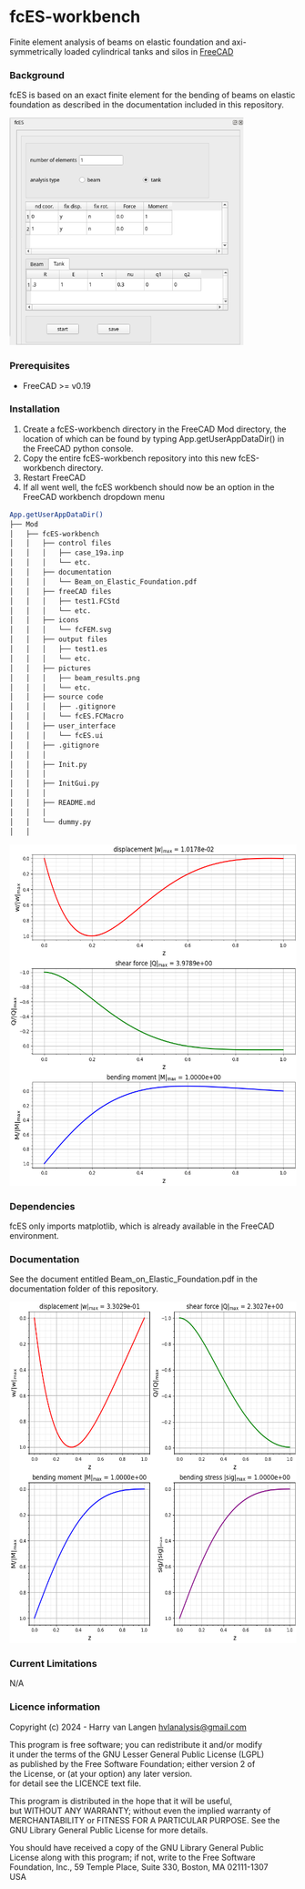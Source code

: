 # fcES-workbench
Finite element analysis of beams on elastic foundation and axi-symmetrically loaded cylindrical tanks and silos in [FreeCAD](https://freecad.org)

### Background
fcES is based on an exact finite element for the bending of beams on elastic foundation as described in the documentation included in this repository.

<img src="https://github.com/HarryvL/fcES/blob/main/pictures/fcES_window.png" height="400"/>

### Prerequisites
* FreeCAD >= v0.19

### Installation
1. Create a fcES-workbench directory in the FreeCAD Mod directory, the location of which can be found by typing App.getUserAppDataDir() in the FreeCAD python console.
1. Copy the entire fcES-workbench repository into this new fcES-workbench directory.
1. Restart FreeCAD
1. If all went well, the fcES workbench should now be an option in the FreeCAD workbench dropdown menu

```bash
App.getUserAppDataDir()
├── Mod
│   ├── fcES-workbench
│   │   ├── control files
│   │   │   ├── case_19a.inp
│   │   │   └── etc.
│   │   ├── documentation
│   │   │   └── Beam_on_Elastic_Foundation.pdf
│   │   ├── freeCAD files
│   │   │   ├── test1.FCStd
│   │   │   └── etc.
│   │   ├── icons
│   │   │   └── fcFEM.svg
│   │   ├── output files
│   │   │   ├── test1.es
│   │   │   └── etc.
│   │   ├── pictures
│   │   │   ├── beam_results.png
│   │   │   └── etc.
│   │   ├── source code
│   │   │   ├── .gitignore
│   │   │   └── fcES.FCMacro
│   │   ├── user_interface
│   │   │   └── fcES.ui
│   │   ├── .gitignore
│   │   │
│   │   ├── Init.py
│   │   │
│   │   ├── InitGui.py
│   │   │
│   │   ├── README.md
│   │   │
│   │   └── dummy.py
│   │
```

<img src="https://github.com/HarryvL/fcES/blob/main/pictures/beam_results.png" height="600"/><img>

### Dependencies
fcES only imports matplotlib, which is already available in the FreeCAD environment.

### Documentation
See the document entitled Beam_on_Elastic_Foundation.pdf in the documentation folder of this repository.

<img src="https://github.com/HarryvL/fcES/blob/main/pictures/tank_results.png" height="600"/><img>

### Current Limitations
N/A 

### Licence information

Copyright (c) 2024 - Harry van Langen <hvlanalysis@gmail.com>  


This program is free software; you can redistribute it and/or modify  
it under the terms of the GNU Lesser General Public License (LGPL)    
as published by the Free Software Foundation; either version 2 of     
the License, or (at your option) any later version.                   
for detail see the LICENCE text file.                                 
                                                                         
This program is distributed in the hope that it will be useful,       
but WITHOUT ANY WARRANTY; without even the implied warranty of        
MERCHANTABILITY or FITNESS FOR A PARTICULAR PURPOSE.  See the         
GNU Library General Public License for more details.                  
                                                                         
You should have received a copy of the GNU Library General Public     
License along with this program; if not, write to the Free Software   
Foundation, Inc., 59 Temple Place, Suite 330, Boston, MA  02111-1307  
USA                                                                   
